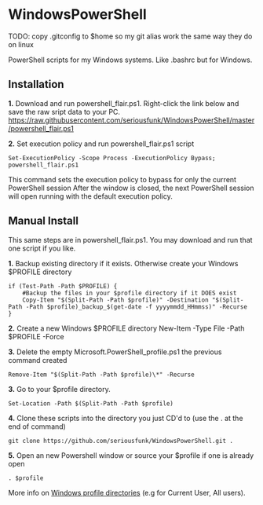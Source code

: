 # WindowsPowerShell

TODO: copy .gitconfig to $home so my git alias work the same way they do on linux

PowerShell scripts for my Windows systems. Like .bashrc but for Windows.

## Installation

**1.** Download and run powershell_flair.ps1. Right-click the link below and save the raw sript data to your PC. 
https://raw.githubusercontent.com/seriousfunk/WindowsPowerShell/master/powershell_flair.ps1

**2.** Set execution policy and run powershell_flair.ps1 script
```
Set-ExecutionPolicy -Scope Process -ExecutionPolicy Bypass; powershell_flair.ps1
```
This command sets the execution policy to bypass for only the current PowerShell session  After the window is closed, the next PowerShell session will open running with the default execution policy.

## Manual Install

This same steps are in powershell_flair.ps1. You may download and run that one script if you like.

**1.**  Backup existing directory if it exists. Otherwise create your Windows $PROFILE directory
```
if (Test-Path -Path $PROFILE) {
    #Backup the files in your $profile directory if it DOES exist    
    Copy-Item "$(Split-Path -Path $profile)" -Destination "$(Split-Path -Path $profile)_backup_$(get-date -f yyyymmdd_HHmmss)" -Recurse
}
```
**2.** Create a new Windows $PROFILE directory
New-Item -Type File -Path $PROFILE -Force

**3.** Delete the empty Microsoft.PowerShell_profile.ps1 the previous command created
```
Remove-Item "$(Split-Path -Path $profile)\*" -Recurse
```

**3.** Go to your $profile directory.
```
Set-Location -Path $(Split-Path -Path $profile)
```

**4.** Clone these scripts into the directory you just CD'd to (use the . at the end of command)
```
git clone https://github.com/seriousfunk/WindowsPowerShell.git .
```

**5.** Open an new Powershell window or source your $profile if one is already open
```
. $profile
```

More info on [Windows profile directories](https://docs.microsoft.com/en-us/powershell/scripting/core-powershell/ise/how-to-use-profiles-in-windows-powershell-ise?view=powershell-6) (e.g for Current User, All users).


